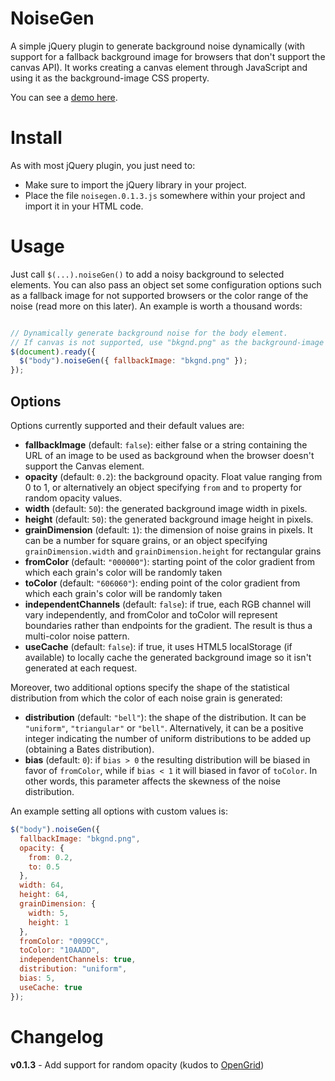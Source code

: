 NoiseGen
========

A simple jQuery plugin to generate background noise dynamically (with support for a fallback background image for browsers that don't support the canvas API). It works creating a canvas element through JavaScript and using it as the background-image CSS property.

You can see a [demo here](http://www.lucaongaro.eu/demos/noisegen/).


Install
=======

As with most jQuery plugin, you just need to:

* Make sure to import the jQuery library in your project.
* Place the file `noisegen.0.1.3.js` somewhere within your project and import it in your HTML code.


Usage
=====

Just call `$(...).noiseGen()` to add a noisy background to selected elements. You can also pass an object set some configuration options such as a fallback image for not supported browsers or the color range of the noise (read more on this later). An example is worth a thousand words:

```javascript

// Dynamically generate background noise for the body element.
// If canvas is not supported, use "bkgnd.png" as the background-image instead
$(document).ready({
  $("body").noiseGen({ fallbackImage: "bkgnd.png" });
});

```


Options
-------

Options currently supported and their default values are:

* **fallbackImage** (default: `false`): either false or a string containing the URL of an image to be used as background when the browser doesn't support the Canvas element.
* **opacity** (default: `0.2`): the background opacity. Float value ranging from 0 to 1, or alternatively an object specifying `from` and `to` property for random opacity values.
* **width** (default: `50`): the generated background image width in pixels.
* **height** (default: `50`): the generated background image height in pixels.
* **grainDimension** (default: `1`): the dimension of noise grains in pixels. It can be a number for square grains, or an object specifying `grainDimension.width` and `grainDimension.height` for rectangular grains
* **fromColor** (default: `"000000"`): starting point of the color gradient from which each grain's color will be randomly taken
* **toColor** (default: `"606060"`): ending point of the color gradient from which each grain's color will be randomly taken
* **independentChannels** (default: `false`): if true, each RGB channel will vary independently, and fromColor and toColor will represent boundaries rather than endpoints for the gradient. The result is thus a multi-color noise pattern.
* **useCache** (default: `false`): if true, it uses HTML5 localStorage (if available) to locally cache the generated background image so it isn't generated at each request.

Moreover, two additional options specify the shape of the statistical distribution from which the color of each noise grain is generated:

* **distribution** (default: `"bell"`): the shape of the distribution. It can be `"uniform"`, `"triangular"` or `"bell"`. Alternatively, it can be a positive integer indicating the number of uniform distributions to be added up (obtaining a Bates distribution).
* **bias** (default: `0`): if `bias > 0` the resulting distribution will be biased in favor of `fromColor`, while if `bias < 1` it will biased in favor of `toColor`. In other words, this parameter affects the skewness of the noise distribution.

An example setting all options with custom values is:

```javascript
$("body").noiseGen({
  fallbackImage: "bkgnd.png",
  opacity: {
    from: 0.2,
    to: 0.5
  },
  width: 64,
  height: 64,
  grainDimension: {
    width: 5,
    height: 1
  },
  fromColor: "0099CC",
  toColor: "10AADD",
  independentChannels: true,
  distribution: "uniform",
  bias: 5,
  useCache: true
});
```


Changelog
=========

**v0.1.3** - Add support for random opacity (kudos to [OpenGrid](https://github.com/OpenGrid))